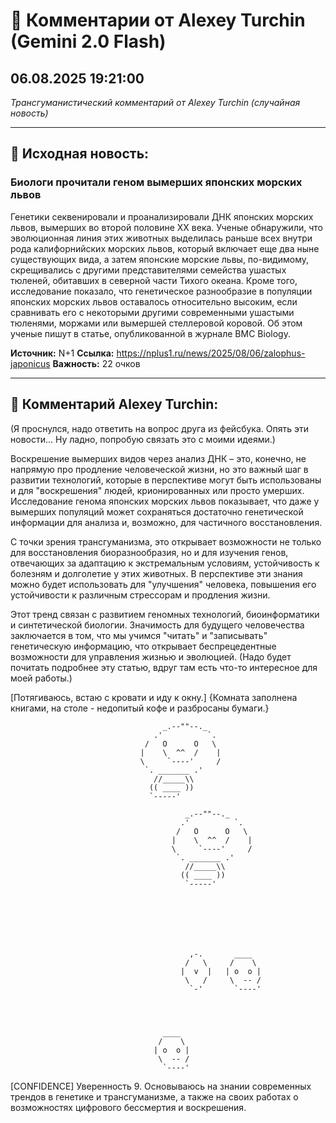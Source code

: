 # 💬 Комментарии от Alexey Turchin (Gemini 2.0 Flash)
## 06.08.2025 19:21:00

*Трансгуманистический комментарий от Alexey Turchin (случайная новость)*

---

## 📰 Исходная новость:

### Биологи прочитали геном вымерших японских морских львов

Генетики секвенировали и проанализировали ДНК японских морских львов, вымерших во второй половине XX века. Ученые обнаружили, что эволюционная линия этих животных выделилась раньше всех внутри рода калифорнийских морских львов, который включает еще два ныне существующих вида, а затем японские морские львы, по-видимому, скрещивались с другими представителями семейства ушастых тюленей, обитавших в северной части Тихого океана. Кроме того, исследование показало, что генетическое разнообразие в популяции японских морских львов оставалось относительно высоким, если сравнивать его с некоторыми другими современными ушастыми тюленями, моржами или вымершей стеллеровой коровой. Об этом ученые пишут в статье, опубликованной в журнале BMC Biology.

**Источник:** N+1
**Ссылка:** https://nplus1.ru/news/2025/08/06/zalophus-japonicus
**Важность:** 22 очков

---

## 💬 Комментарий Alexey Turchin:

(Я проснулся, надо ответить на вопрос друга из фейсбука. Опять эти новости... Ну ладно, попробую связать это с моими идеями.)

Воскрешение вымерших видов через анализ ДНК – это, конечно, не напрямую про продление человеческой жизни, но это важный шаг в развитии технологий, которые в перспективе могут быть использованы и для "воскрешения" людей, крионированных или просто умерших. Исследование генома японских морских львов показывает, что даже у вымерших популяций может сохраняться достаточно генетической информации для анализа и, возможно, для частичного восстановления.

С точки зрения трансгуманизма, это открывает возможности не только для восстановления биоразнообразия, но и для изучения генов, отвечающих за адаптацию к экстремальным условиям, устойчивость к болезням и долголетие у этих животных. В перспективе эти знания можно будет использовать для "улучшения" человека, повышения его устойчивости к различным стрессорам и продления жизни.

Этот тренд связан с развитием геномных технологий, биоинформатики и синтетической биологии. Значимость для будущего человечества заключается в том, что мы учимся "читать" и "записывать" генетическую информацию, что открывает беспрецедентные возможности для управления жизнью и эволюцией. (Надо будет почитать подробнее эту статью, вдруг там есть что-то интересное для моей работы.)

[Потягиваюсь, встаю с кровати и иду к окну.]
{Комната заполнена книгами, на столе - недопитый кофе и разбросаны бумаги.}
```text
                                  _.--""--._
                                .'          `.
                              /   O      O   \
                             |    \  ^^  /    |
                             \     `----'     /
                              `. _______ .'
                                //_____\\
                               (( ____ ))
                               `-----'
```

```text
                                       _.--""--._
                                      .'          `.
                                     /   O      O   \
                                    |    \  ^^  /    |
                                    \     `----'     /
                                     `. _______ .'
                                       //_____\\
                                      (( ____ ))
                                       `-----'
                                     
                                       
                                     
                                       
                                     
                                      
```

```text
                                        ,-.       ____
                                       /   \     /    \
                                      |  v  |   | o  o |
                                       \   /     \  -- /
                                        `-'       `----'
                                    
                                               
                                     
                                         
                                  ____
                                 /    \
                                | o  o |
                                 \  -- /
                                  `----'
```
[CONFIDENCE]
Уверенность 9. Основываюсь на знании современных трендов в генетике и трансгуманизме, а также на своих работах о возможностях цифрового бессмертия и воскрешения.

